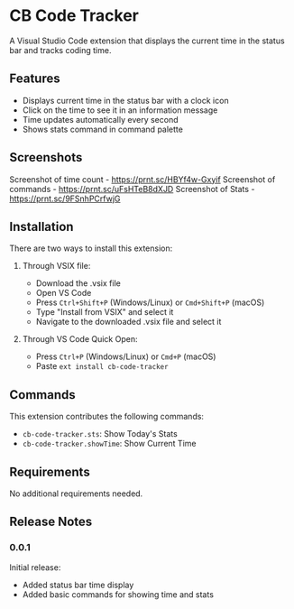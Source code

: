 # CB Code Tracker

A Visual Studio Code extension that displays the current time in the status bar and tracks coding time.

## Features

- Displays current time in the status bar with a clock icon
- Click on the time to see it in an information message
- Time updates automatically every second
- Shows stats command in command palette

## Screenshots

Screenshot of time count - https://prnt.sc/HBYf4w-Gxyif
Screenshot of commands - https://prnt.sc/uFsHTeB8dXJD
Screenshot of Stats - https://prnt.sc/9FSnhPCrfwjG

## Installation

There are two ways to install this extension:

1. Through VSIX file:

   - Download the .vsix file
   - Open VS Code
   - Press `Ctrl+Shift+P` (Windows/Linux) or `Cmd+Shift+P` (macOS)
   - Type "Install from VSIX" and select it
   - Navigate to the downloaded .vsix file and select it

2. Through VS Code Quick Open:
   - Press `Ctrl+P` (Windows/Linux) or `Cmd+P` (macOS)
   - Paste `ext install cb-code-tracker`

## Commands

This extension contributes the following commands:

- `cb-code-tracker.sts`: Show Today's Stats
- `cb-code-tracker.showTime`: Show Current Time

## Requirements

No additional requirements needed.

## Release Notes

### 0.0.1

Initial release:

- Added status bar time display
- Added basic commands for showing time and stats
